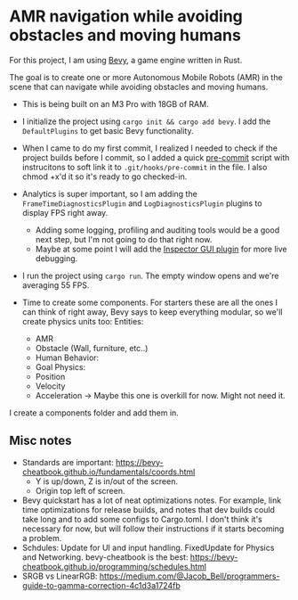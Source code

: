 # AMR navigation while avoiding obstacles and moving humans

For this project, I am using [Bevy](https://bevy.org/), a game engine written in Rust.

The goal is to create one or more Autonomous Mobile Robots (AMR) in the scene that can navigate while avoiding obstacles and moving humans.

- This is being built on an M3 Pro with 18GB of RAM.

- I initialize the project using `cargo init && cargo add bevy`. I add the `DefaultPlugins` to get basic Bevy functionality.

- When I came to do my first commit, I realized I needed to check if the project builds before I commit, so I added a quick [pre-commit](./pre-commit) script with instrucitons to soft link it to `.git/hooks/pre-commit` in the file. I also chmod +x'd it so it's ready to go checked-in.

- Analytics is super important, so I am adding the `FrameTimeDiagnosticsPlugin` and `LogDiagnosticsPlugin` plugins to display FPS right away.
    - Adding some logging, profiling and auditing tools would be a good next step, but I'm not going to do that right now.
    - Maybe at some point I will add the [Inspector GUI plugin](https://docs.rs/bevy-inspector-egui/latest/bevy_inspector_egui/) for more live debugging.

- I run the project using `cargo run`. The empty window opens and we're averaging 55 FPS.

- Time to create some components. For starters these are all the ones I can think of right away, Bevy says to keep everything modular, so we'll create physics units too:
    Entities:
    - AMR
    - Obstacle (Wall, furniture, etc..)
    - Human
    Behavior:
    - Goal
    Physics:
    - Position
    - Velocity
    - Acceleration -> Maybe this one is overkill for now. Might not need it.

I create a components folder and add them in.

## Misc notes
- Standards are important: https://bevy-cheatbook.github.io/fundamentals/coords.html
    - Y is up/down, Z is in/out of the screen.
    - Origin top left of screen.
- Bevy quickstart has a lot of neat optimizations notes. For example, link time optimizations for release builds, and notes that dev builds could take long and to add some configs to Cargo.toml. I don't think it's necessary for now, but will follow their instructions if it starts becoming a problem.
- Schdules: Update for UI and input handling. FixedUpdate for Physics and Networking. bevy-cheatbook is the best: https://bevy-cheatbook.github.io/programming/schedules.html 
- SRGB vs LinearRGB: https://medium.com/@Jacob_Bell/programmers-guide-to-gamma-correction-4c1d3a1724fb 